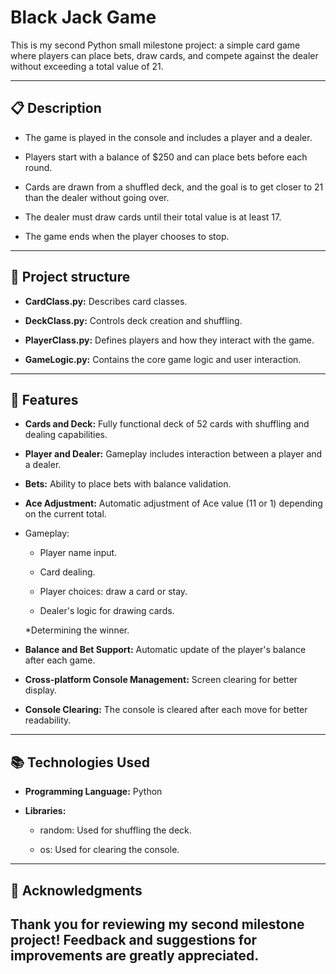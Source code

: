 # Black Jack Game

This is my second Python small milestone project: a simple card game where players can place bets, draw cards, and compete against the dealer without exceeding a total value of 21.

---

## 📋 Description

* The game is played in the console and includes a player and a dealer.

* Players start with a balance of $250 and can place bets before each round.

* Cards are drawn from a shuffled deck, and the goal is to get closer to 21 than the dealer without going over.

* The dealer must draw cards until their total value is at least 17.

* The game ends when the player chooses to stop.

---

## 📑 Project structure

* **CardClass.py:** Describes card classes.

* **DeckClass.py:** Controls deck creation and shuffling.

* **PlayerClass.py:** Defines players and how they interact with the game.

* **GameLogic.py:** Contains the core game logic and user interaction.

---

## 🚀 Features

* **Cards and Deck:** Fully functional deck of 52 cards with shuffling and dealing capabilities.

* **Player and Dealer:** Gameplay includes interaction between a player and a dealer.

* **Bets:** Ability to place bets with balance validation.

* **Ace Adjustment:** Automatic adjustment of Ace value (11 or 1) depending on the current total.

* Gameplay:

  * Player name input.

  * Card dealing.

  * Player choices: draw a card or stay.

  * Dealer's logic for drawing cards.

  *Determining the winner.

* **Balance and Bet Support:** Automatic update of the player's balance after each game.

* **Cross-platform Console Management:** Screen clearing for better display.

* **Console Clearing:** The console is cleared after each move for better readability.
---

## 📚 Technologies Used

* **Programming Language:** Python

* **Libraries:**

  * random: Used for shuffling the deck.

  * os: Used for clearing the console.

---

## 🙏 Acknowledgments

Thank you for reviewing my second milestone project! Feedback and suggestions for improvements are greatly appreciated.
---

